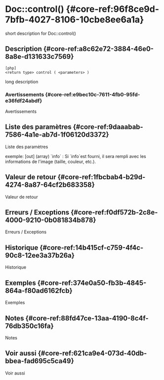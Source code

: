 # Doc::control() {#core-ref:96f8ce9d-7bfb-4027-8106-10cbe8ee6a1a}

<div class="short-description">
<span class="fixme template">short description for Doc::control()</span>
</div>
<!--
<div class="applicability">
Obsolète depuis #.#.#
</div>
-->

## Description {#core-ref:a8c62e72-3884-46e0-8a8e-d131633c7569}

    [php]
    <return type> control ( <parameters> )

<span class="fixme template">long description</span>

### Avertissements {#core-ref:e9bec10c-7611-4fb0-95fd-e36fdf24abdf}

<span class="fixme template">Avertissements</span>

## Liste des paramètres {#core-ref:9daaabab-7586-4a1e-ab7d-1f06120d3372}

<span class="fixme template">Liste des paramètres</span>

<div class="fixme template">
exemple:  
[out] (array) `info`
:   Si `info`est fourni, il sera rempli avec les informations de l'image (taille, couleur, etc.).
</div>

## Valeur de retour {#core-ref:1fbcbab4-b29d-4274-8a87-64cf2b683358}

<span class="fixme template">Valeur de retour</span>

## Erreurs / Exceptions {#core-ref:f0df572b-2c8e-4000-9210-0b081834b878}

<span class="fixme template">Erreurs / Exceptions</span>

## Historique {#core-ref:14b415cf-c759-4f4c-90c8-12ee3a37b26a}

<span class="fixme template">Historique</span>

## Exemples {#core-ref:374e0a50-fb3b-4845-864a-f80ad6162fcb}

<span class="fixme template">Exemples</span>

## Notes {#core-ref:88fd47ce-13aa-4190-8c4f-76db350c16fa}

<span class="fixme template">Notes</span>

## Voir aussi {#core-ref:621ca9e4-073d-40db-bbea-fad695c5ca49}

<span class="fixme template">Voir aussi</span>
